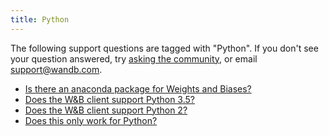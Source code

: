 ```yaml
---
title: Python 
---
```

The following support questions are tagged with "Python". If you don't see 
your question answered, try [asking the community](https://community.wandb.ai/), 
or email [support@wandb.com](mailto:support@wandb.com).

- [Is there an anaconda package for Weights and Biases?](anaconda_package.md)
- [Does the W&B client support Python 3.5?](client_support_python_35.md)
- [Does the W&B client support Python 2?](client_support_python_2.md)
- [Does this only work for Python?](work_python.md)
